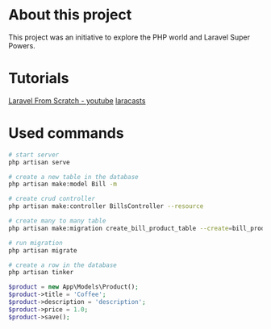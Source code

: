 # About this project
This project was an initiative to explore the PHP world and Laravel Super Powers.

# Tutorials
[Laravel From Scratch - youtube]()
[laracasts](https://laracasts.com/series/laravel-5-fundamentals/episodes/22?autoplay=true)
[](https://jsfiddle.net/nsdont/pu6yhbxy/4/)

# Used commands
````bash
# start server
php artisan serve

# create a new table in the database
php artisan make:model Bill -m

# create crud controller
php artisan make:controller BillsController --resource

# create many to many table
php artisan make:migration create_bill_product_table --create=bill_product

# run migration
php artisan migrate

````

````bash
# create a row in the database
php artisan tinker

````
````php
$product = new App\Models\Product();
$product->title = 'Coffee';
$product->description = 'description';
$product->price = 1.0;
$product->save();
````
